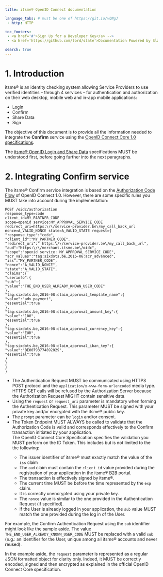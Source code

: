 ```yaml
---
title: itsme® OpenID Connect documentation

language_tabs: # must be one of https://git.io/vQNgJ
 - http: HTTP

toc_footers:
 - <a href='#'>Sign Up for a Developer Key</a> -->
 - <a href='https://github.com/lord/slate'>Documentation Powered by Slate</a>

search: true
---
```

# 1. Introduction
itsme® is an identity checking system allowing Service Providers to use verified identities – through 4 services – for authentication and authorization on their web desktop, mobile web and in-app mobile applications:
<ul>
  <li>Login</li>
  <li>Confirm</li>
  <li>Share Data</li>
  <li>Sign</li>
</ul>

The objective of this document is to provide all the information needed to integrate the **Confirm** service using the <a href="http://openid.net/specs/openid-connect-core-1_0.html" target="blank">OpenID Connect Core 1.0 specifications</a>.

<aside class="notice">The <a href="https://belgianmobileid.github.io/slate/" target="blank">itsme® OpenID Login and Share Data</a> specifications MUST be understood first, before going further into the next paragraphs.</aside>
  
  
# 2. Integrating Confirm service

The itsme® Confirm service integration is based on the <a href="http://openid.net/specs/openid-connect-core-1_0.html#CodeFlowAuth" target="blank">Authorization Code Flow</a> of OpenID Connect 1.0. However, there are some specific rules you MUST take into account during the implementation:

```http--inline
POST /oidc/authorization
response_type=code
client_id=MY_PARTNER_CODE
scope=openid service:MY_APPROVAL_SERVICE_CODE
redirect_uri=https:\/\/service-provider.be\/my_call_back_url nonce=A_VALID_NONCE state=A_VALID_STATE request={
"response_type":"code",
"client_id":"MY_PARTNER_CODE",
"redirect_uri":" https:\/\/service-provider.be\/my_call_back_url",
"aud":"https:\/\/merchant.itsme.be\/oidc",
"scope":"openid service: MY_APPROVAL_SERVICE_CODE",
"acr_values":"tag:sixdots.be,2016-06:acr_advanced",
"iss":"MY_PARTNER_CODE",
"nonce":"A_VALID_NONCE",
"state":"A_VALID_STATE",
"claims":{
"userinfo":{
"sub":{
"value":"THE_END_USER_ALREADY_KNOWN_USER_CODE"
},
"tag:sixdots.be,2016-08:claim_approval_template_name":{
"value":"adv_payment",
"essential":true
},
"tag:sixdots.be,2016-08:claim_approval_amount_key":{
"value":"100",
"essential":true
},
"tag:sixdots.be,2016-08:claim_approval_currency_key":{
"value":"EUR",
"essential":true
},
"tag:sixdots.be,2016-08:claim_approval_iban_key":{
"value":"BE00793774892029",
"essential":true
}
}
}
}
```

<ul>
  <li>The Authentication Request MUST be communicated using HTTPS POST protocol and the <code>application/x-www-form-urlencoded</code> media type. HTTPS GET calls will be refused by the Authorization Server because the Authorization Request MIGHT contain sensitive data.</li>
  <li>Using the <code>request</code> or <code>request_uri</code> parameter is mandatory when forming the Authentication Request. This parameter MUST be signed with your private key and/or encrypted with the itsme® public key.</li>
  <li>The <code>prompt</code> parameter can be <code>login</code> and/or <login>consent</code>.</li>
  <li>The Token Endpoint MUST ALWAYS be called to validate that the Authorization Code is valid and corresponds effectively to the Confirm transaction initiated by your application.</li>
  </li>The OpenID Connect Core Specification specifies the validation you MUST perform on the ID Token. This includes but is not limited to the the following:
    <ul>
      <li>The issuer identifier of itsme® must exactly match the value of the <code>iss</code> claim</li>
      <li>The <code>aud</code> claim must contain the <code>client_id</code> value provided during the registration of your application in the itsme® B2B portal.</li>
      <li>The transaction is effectively signed by itsme®.</li>
      <li>The current time MUST be before the time represented by the <code>exp</code> claim.</li>
      <li>It is correctly unencrypted using your private key.</li>
      <li>The <code>nonce</code> value is similar to the one provided in the Authentication Request (if specified).</li>
      <li>If the User is already logged in your application, the <code>sub</code> value MUST match the one provided during the log in of the User.</li>
    </ul>
   </li>
 </ul>
  
For example, the Confirm Authentication Request using the `sub` identifier might look like the sample aside. The value `THE_END_USER_ALREADY_KNOWN_USER_CODE` MUST be replaced with a valid `sub` (e.g.: an identifier for the User, unique among all itsme® accounts and never reused).

<aside class="notice">In the example aside, the <code>request</code> parameter is represented as a regular JSON formatted object for clarity only. Indeed, it MUST be correctly encoded, signed and then encrypted as explained in the official OpenID Connect Core specification.</aside>









